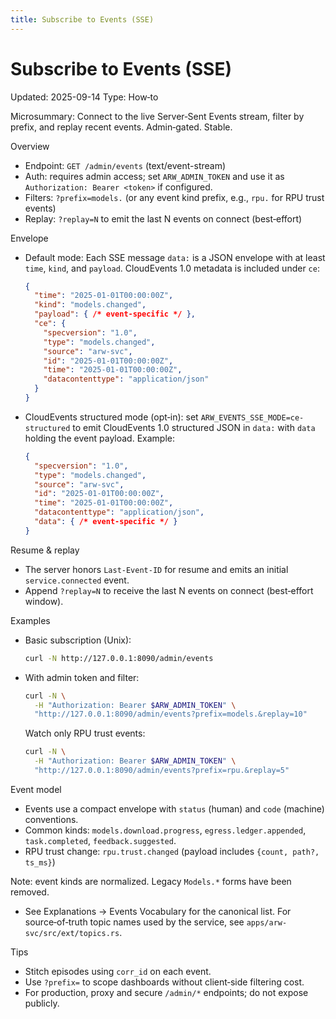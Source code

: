 ```yaml
---
title: Subscribe to Events (SSE)
---
```


# Subscribe to Events (SSE)
Updated: 2025-09-14
Type: How‑to

Microsummary: Connect to the live Server‑Sent Events stream, filter by prefix, and replay recent events. Admin‑gated. Stable.

Overview
- Endpoint: `GET /admin/events` (text/event-stream)
- Auth: requires admin access; set `ARW_ADMIN_TOKEN` and use it as `Authorization: Bearer <token>` if configured.
- Filters: `?prefix=models.` (or any event kind prefix, e.g., `rpu.` for RPU trust events)
- Replay: `?replay=N` to emit the last N events on connect (best‑effort)

Envelope
- Default mode: Each SSE message `data:` is a JSON envelope with at least `time`, `kind`, and `payload`. CloudEvents 1.0 metadata is included under `ce`:
  ```json
  {
    "time": "2025-01-01T00:00:00Z",
    "kind": "models.changed",
    "payload": { /* event-specific */ },
    "ce": {
      "specversion": "1.0",
      "type": "models.changed",
      "source": "arw-svc",
      "id": "2025-01-01T00:00:00Z",
      "time": "2025-01-01T00:00:00Z",
      "datacontenttype": "application/json"
    }
  }
  ```

- CloudEvents structured mode (opt‑in): set `ARW_EVENTS_SSE_MODE=ce-structured` to emit CloudEvents 1.0 structured JSON in `data:` with `data` holding the event payload. Example:
  ```json
  {
    "specversion": "1.0",
    "type": "models.changed",
    "source": "arw-svc",
    "id": "2025-01-01T00:00:00Z",
    "time": "2025-01-01T00:00:00Z",
    "datacontenttype": "application/json",
    "data": { /* event-specific */ }
  }
  ```

Resume & replay
- The server honors `Last-Event-ID` for resume and emits an initial `service.connected` event.
- Append `?replay=N` to receive the last N events on connect (best‑effort window).

Examples
- Basic subscription (Unix):
  ```bash
  curl -N http://127.0.0.1:8090/admin/events
  ```
- With admin token and filter:
  ```bash
  curl -N \
    -H "Authorization: Bearer $ARW_ADMIN_TOKEN" \
    "http://127.0.0.1:8090/admin/events?prefix=models.&replay=10"
  ```
  Watch only RPU trust events:
  ```bash
  curl -N \
    -H "Authorization: Bearer $ARW_ADMIN_TOKEN" \
    "http://127.0.0.1:8090/admin/events?prefix=rpu.&replay=5"
  ```

Event model
- Events use a compact envelope with `status` (human) and `code` (machine) conventions.
- Common kinds: `models.download.progress`, `egress.ledger.appended`, `task.completed`, `feedback.suggested`.
 - RPU trust change: `rpu.trust.changed` (payload includes `{count, path?, ts_ms}`)

Note: event kinds are normalized. Legacy `Models.*` forms have been removed.
- See Explanations → Events Vocabulary for the canonical list. For source‑of‑truth topic names used by the service, see `apps/arw-svc/src/ext/topics.rs`.

Tips
- Stitch episodes using `corr_id` on each event.
- Use `?prefix=` to scope dashboards without client‑side filtering cost.
- For production, proxy and secure `/admin/*` endpoints; do not expose publicly.
